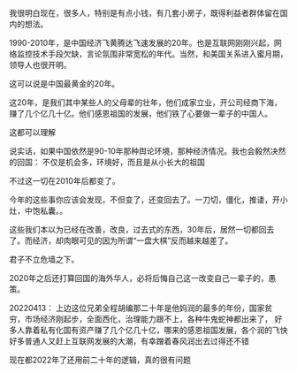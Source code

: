 我很明白现在，很多人，特别是有点小钱，有几套小房子，既得利益者群体留在国内的想法。

1990-2010年，是中国经济飞黄腾达飞速发展的20年。也是互联网刚刚兴起，网络监控技术手段欠缺，言论氛围非常宽松的年代。当然，和美国关系进入蜜月期，领导人也很开明。

这可以说是中国最黄金的20年。

这20年，是我们其中某些人的父母辈的壮年，他们成家立业，开公司经商下海，赚了几个亿几十亿。他们感恩祖国的发展，他们铁了心要做一辈子的中国人。

这都可以理解

说实话，如果中国依然是90-10年那种舆论环境，那种经济情况。我也会毅然决然的回国： 不仅是机会多，环境好，而且是从小长大的祖国

不过这一切在2010年后都变了。

今年的这些事你应该会发现，不但变了，还变回去了。一刀切，僵化，推诿，开小灶，中饱私囊。。

这些我们本以为已经在改善，改良，过去式的东西，30年后，居然一切都回去了。而经济，却肉眼可见的因为所谓“一盘大棋”反而越来越差了。

君子不立危墙之下。

2020年之后还打算回国的海外华人，必将后悔自己这一改变自己一辈子的，愚策。

20220413：
上边这位兄弟全程胡编那二十年是他妈润的最多的年份，国家贫穷，市场经济刚起步，全面西化，治理能力跟不上，各种牛鬼蛇神都出来了，
好多人靠着私有化国有资产赚了几个亿几十亿，哪来的感恩祖国发展，各个润的飞快
好多普通人又赶上互联网发展的大潮，有幸蹭着春风润出去过得还不错

现在都2022年了还用前二十年的逻辑，真的很有问题
